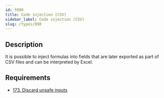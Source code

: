 ```yaml
---
id: f090
title: Code injection (CSV)
sidebar_label: Code injection (CSV)
slug: /types/090
---
```


## Description

It is possible to inject formulas into fields
that are later exported as part of CSV files and can be interpreted by Excel.

## Requirements

- [173. Discard unsafe inputs](/criteria/source/173)
